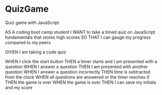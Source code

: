 # QuizGame
Quiz game with JavaScript


AS A coding boot camp student
I WANT to take a timed quiz on JavaScript fundamentals that stores high scores
SO THAT I can gauge my progress compared to my peers

GIVEN I am taking a code quiz

WHEN I click the start button
THEN a timer starts and I am presented with a question
WHEN I answer a question
THEN I am presented with another question
WHEN I answer a question incorrectly
THEN time is subtracted from the clock
WHEN all questions are answered or the timer reaches 0
THEN the game is over
WHEN the game is over
THEN I can save my initials and my score
```

